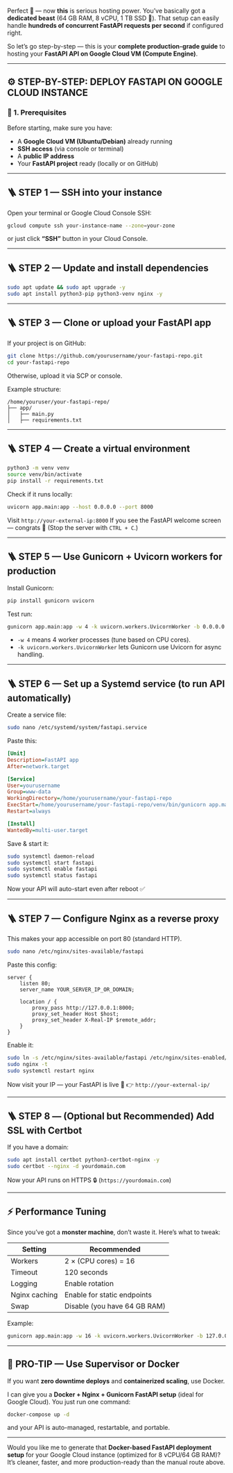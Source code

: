 Perfect 👏 — now **this** is serious hosting power.
You’ve basically got a **dedicated beast** (64 GB RAM, 8 vCPU, 1 TB SSD 💪).
That setup can easily handle **hundreds of concurrent FastAPI requests per second** if configured right.

So let’s go step-by-step — this is your **complete production-grade guide** to hosting your **FastAPI API on Google Cloud VM (Compute Engine)**.

---

## ⚙️ STEP-BY-STEP: DEPLOY FASTAPI ON GOOGLE CLOUD INSTANCE

### 🧩 1. Prerequisites

Before starting, make sure you have:

* A **Google Cloud VM (Ubuntu/Debian)** already running
* **SSH access** (via console or terminal)
* A **public IP address**
* Your **FastAPI project** ready (locally or on GitHub)

---

## 🪜 STEP 1 — SSH into your instance

Open your terminal or Google Cloud Console SSH:

```bash
gcloud compute ssh your-instance-name --zone=your-zone
```

or just click **“SSH”** button in your Cloud Console.

---

## 🪜 STEP 2 — Update and install dependencies

```bash
sudo apt update && sudo apt upgrade -y
sudo apt install python3-pip python3-venv nginx -y
```

---

## 🪜 STEP 3 — Clone or upload your FastAPI app

If your project is on GitHub:

```bash
git clone https://github.com/yourusername/your-fastapi-repo.git
cd your-fastapi-repo
```

Otherwise, upload it via SCP or console.

Example structure:

```
/home/youruser/your-fastapi-repo/
├── app/
│   ├── main.py
│   ├── requirements.txt
```

---

## 🪜 STEP 4 — Create a virtual environment

```bash
python3 -m venv venv
source venv/bin/activate
pip install -r requirements.txt
```

Check if it runs locally:

```bash
uvicorn app.main:app --host 0.0.0.0 --port 8000
```

Visit `http://your-external-ip:8000`
If you see the FastAPI welcome screen — congrats 🎉
(Stop the server with `CTRL + C`.)

---

## 🪜 STEP 5 — Use Gunicorn + Uvicorn workers for production

Install Gunicorn:

```bash
pip install gunicorn uvicorn
```

Test run:

```bash
gunicorn app.main:app -w 4 -k uvicorn.workers.UvicornWorker -b 0.0.0.0:8000
```

* `-w 4` means 4 worker processes (tune based on CPU cores).
* `-k uvicorn.workers.UvicornWorker` lets Gunicorn use Uvicorn for async handling.

---

## 🪜 STEP 6 — Set up a Systemd service (to run API automatically)

Create a service file:

```bash
sudo nano /etc/systemd/system/fastapi.service
```

Paste this:

```ini
[Unit]
Description=FastAPI app
After=network.target

[Service]
User=yourusername
Group=www-data
WorkingDirectory=/home/yourusername/your-fastapi-repo
ExecStart=/home/yourusername/your-fastapi-repo/venv/bin/gunicorn app.main:app -w 4 -k uvicorn.workers.UvicornWorker -b 0.0.0.0:8000
Restart=always

[Install]
WantedBy=multi-user.target
```

Save & start it:

```bash
sudo systemctl daemon-reload
sudo systemctl start fastapi
sudo systemctl enable fastapi
sudo systemctl status fastapi
```

Now your API will auto-start even after reboot ✅

---

## 🪜 STEP 7 — Configure Nginx as a reverse proxy

This makes your app accessible on port 80 (standard HTTP).

```bash
sudo nano /etc/nginx/sites-available/fastapi
```

Paste this config:

```nginx
server {
    listen 80;
    server_name YOUR_SERVER_IP_OR_DOMAIN;

    location / {
        proxy_pass http://127.0.0.1:8000;
        proxy_set_header Host $host;
        proxy_set_header X-Real-IP $remote_addr;
    }
}
```

Enable it:

```bash
sudo ln -s /etc/nginx/sites-available/fastapi /etc/nginx/sites-enabled/
sudo nginx -t
sudo systemctl restart nginx
```

Now visit your IP — your FastAPI is live 🎯
👉 `http://your-external-ip/`

---

## 🪜 STEP 8 — (Optional but Recommended) Add SSL with Certbot

If you have a domain:

```bash
sudo apt install certbot python3-certbot-nginx -y
sudo certbot --nginx -d yourdomain.com
```

Now your API runs on HTTPS 🔒
(`https://yourdomain.com`)

---

## ⚡ Performance Tuning

Since you’ve got a **monster machine**, don’t waste it.
Here’s what to tweak:

| Setting       | Recommended                  |
| ------------- | ---------------------------- |
| Workers       | 2 × (CPU cores) = 16         |
| Timeout       | 120 seconds                  |
| Logging       | Enable rotation              |
| Nginx caching | Enable for static endpoints  |
| Swap          | Disable (you have 64 GB RAM) |

Example:

```bash
gunicorn app.main:app -w 16 -k uvicorn.workers.UvicornWorker -b 127.0.0.1:8000 --timeout 120
```

---

## 🧱 PRO-TIP — Use Supervisor or Docker

If you want **zero downtime deploys** and **containerized scaling**, use Docker.

I can give you a **Docker + Nginx + Gunicorn FastAPI setup** (ideal for Google Cloud).
You just run one command:

```bash
docker-compose up -d
```

and your API is auto-managed, restartable, and portable.

---

Would you like me to generate that **Docker-based FastAPI deployment setup** for your Google Cloud instance (optimized for 8 vCPU/64 GB RAM)?
It’s cleaner, faster, and more production-ready than the manual route above.
